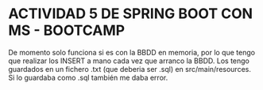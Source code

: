# ACTIVIDAD 5 DE SPRING BOOT CON MS - BOOTCAMP

De momento solo funciona si es con la BBDD en memoria, por lo que tengo que realizar los INSERT a mano cada vez que arranco la BBDD. Los tengo guardados en un fichero .txt (que deberia ser .sql) en src/main/resources. Si lo guardaba como .sql también me daba error.
